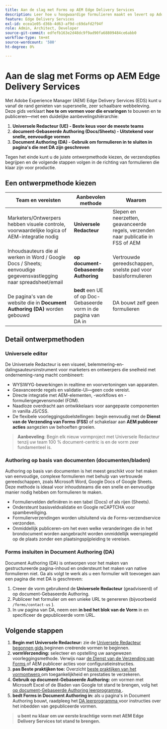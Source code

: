 ```yaml
---
title: Aan de slag met Forms op AEM Edge Delivery Services
description: Leer hoe u hoogwaardige formulieren maakt en levert op Adobe Experience Manager Edge Delivery Services, met de nadruk op de Universal Editor-ontwerpaanpak.
feature: Edge Delivery Services
exl-id: ecea1e05-d36b-4d63-af9d-c69dafd2f94f
role: Admin, Architect, Developer
source-git-commit: edfefb163e2d48dc9f9ad90fa68809484ce6abb0
workflow-type: tm+mt
source-wordcount: '580'
ht-degree: 0%

---
```



# Aan de slag met Forms op AEM Edge Delivery Services

<!--
<span class="preview"> This is a pre-release feature available through our <a href="https://experienceleague.adobe.com/docs/experience-manager-cloud-service/content/release-notes/prerelease.html#new-features">pre-release channel</a>. </span>
-->

Met Adobe Experience Manager (AEM) Edge Delivery Services (EDS) kunt u vanaf de rand genieten van supersnelle, zeer schaalbare webbeleving. Deze gids verklaart **hoe te om vormen voor die ervaringen** te bouwen en te publiceren—met een duidelijke aanbevelingshiërarchie:

1. **Universele Redacteur (UE) - Beste keus voor de meeste teams**
2. **document-Gebaseerde Authoring (Docs/Sheets) - Uitstekend voor snelle, eenvoudige vormen**
3. **Document Authoring (DA) - Gebruik om formulieren in te sluiten in pagina&#39;s die met DA zijn geschreven**

Tegen het einde kunt u de juiste ontwerpmethode kiezen, de verzendopties begrijpen en de volgende stappen volgen in de richting van formulieren die klaar zijn voor productie.



## Een ontwerpmethode kiezen

| Team en vereisten | Aanbevolen methode | Waarom |
|--------------------|--------------------|-----|
| Marketers/Ontwerpers hebben visuele controle, voorwaardelijke logica of AEM-integratie nodig | **Universele Redacteur** | Slepen en neerzetten, geavanceerde regels, verzenden naar publicatie in FSS of AEM |
| Inhoudsauteurs die al werken in Word / Google Docs / Sheets; eenvoudige gegevensvastlegging naar spreadsheet/email | **op document-Gebaseerde Authoring** | Vertrouwde gereedschappen, snelste pad voor basisformulieren |
| De pagina&#39;s van de website die in **Document Authoring (DA)** worden gebouwd | **bedt** een UE of op Doc-Gebaseerde vorm in de pagina van DA in | DA bouwt zelf geen formulieren |


## Detail ontwerpmethoden

### Universele editor

De Universele Redacteur is een visueel, belemmering-en-dalingsauteursinstrument voor marketers en ontwerpers die snelheid met onderneming-rang macht combineert:

- WYSIWYG-bewerkingen in realtime en voorvertoningen van apparaten.
- Geavanceerde regels en validatie-UI—geen code vereist.
- Directe integratie met AEM-elementen, -workflows en -formuliergegevensmodel (FDM).
- Naadloze overdracht aan ontwikkelaars voor aangepaste componenten in vanilla JS/CSS.
- De flexibele voorleggingsdoelstellingen: begin eenvoudig met de **Dienst van de Verzending van Forms (FSS)** of schakelaar aan **AEM publiceer acties** aangezien uw behoeften groeien.

> **Aanbeveling**: Begin elk nieuw vormproject met Universele Redacteur tenzij uw team 100 % document-centric is en de vorm zeer fundamenteel is.


### Authoring op basis van documenten (documenten/bladen)

Authoring op basis van documenten is het meest geschikt voor het maken van eenvoudige, complexe formulieren met behulp van vertrouwde gereedschappen, zoals Microsoft Word, Google Docs of Google Sheets. Deze methode is ideaal voor inhoudsteams die een snelle en eenvoudige manier nodig hebben om formulieren te maken.

- Formuliervelden definiëren in een tabel (Docs) of als rijen (Sheets).
- Ondersteunt basisveldvalidatie en Google reCAPTCHA voor spambeveiliging.
- Formulierverzendingen worden uitsluitend via de Forms-verzendservice verzonden.
- Onmiddellijk publiceren-om het even welke veranderingen die in het brondocument worden aangebracht worden onmiddellijk weerspiegeld op de plaats zonder een plaatsingspijpleiding te vereisen.


### Forms insluiten in Document Authoring (DA)

Document Authoring (DA) is ontworpen voor het maken van gestructureerde pagina-inhoud en ondersteunt het maken van native formulieren niet. Ga als volgt te werk als u een formulier wilt toevoegen aan een pagina die met DA is geschreven:

1. Creeer de vorm gebruikend de **Universele Redacteur** (geadviseerd) of op document-Gebaseerde Authoring.
2. Publiceer het formulier om een unieke URL te genereren (bijvoorbeeld `/forms/contact-us` ).
3. In uw pagina van DA, neem een **in bed het blok van de Vorm** in en specificeer de gepubliceerde vorm URL.

<!-- 
## Feature Comparison

| Capability | Universal Editor | Document-Based | Document Authoring |
|------------|-----------------|----------------|--------------------|
| Visual drag-and-drop | ✅ | – | – |
| Advanced rules editor | ✅ | Limited | – |
| Attachments | ✅ | EA | – |
| reCAPTCHA Enterprise | ✅ | ✅ | Depends on embed |
| Submit to spreadsheet/email | ✅ (FSS) | ✅ (FSS) | Via embed |
| Submit to AEM workflows/FDM | ✅ | – | Via UE embed |
| Custom components (JS/CSS) | ✅ | ✅ | Via embed |
| Localization via Sites | ✅ | Manual | Via embed |

-->

## Volgende stappen

1. **Begin met Universele Redacteur:** zie de [ Universele Redacteur begonnen gids ](/help/edge/docs/forms/universal-editor/overview-universal-editor-for-edge-delivery-services-for-forms.md) beginnen creërende vormen te beginnen.
2. **vormVerzending:** selecteer en opstelling uw aangewezen voorleggingsmethode. Verwijs naar [ de Dienst van de Verzending van Forms ](/help/edge/docs/forms/configure-submission-action-for-eds-forms.md) of AEM publiceer acties voor configuratieinstructies.
3. **pas Beste praktijken toe:** Overzicht [ beste praktijken van het vormontwerp ](/help/edge/docs/forms/universal-editor/best-practices-eds-forms.md) om toegankelijkheid en prestaties te verzekeren.
4. **Gebruik op document-Gebaseerde Authoring:** om vormen met Microsoft Excel of de Bladen van Google tot stand te brengen, volg het [ op document-Gebaseerde Authoring leerprogramma ](/help/edge/docs/forms/tutorial.md).
5. **bedt Forms in Document Authoring in:** als u pagina&#39;s in Document Authoring bouwt, raadpleeg het [ DA leerprogramma ](https://www.aem.live/developer/da-tutorial) voor instructies over het inbedden van gepubliceerde vormen.

> **u bent nu klaar om uw eerste krachtige vorm met AEM Edge Delivery Services tot stand te brengen.**